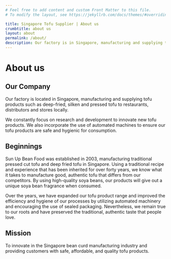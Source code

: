 ```yaml
---
# Feel free to add content and custom Front Matter to this file.
# To modify the layout, see https://jekyllrb.com/docs/themes/#overriding-theme-defaults

title: Singapore Tofu Supplier | About us
crumbtitle: about us
layout: about
permalink: /about/
description: Our factory is in Singapore, manufacturing and supplying tofu products such as Deep Fried Tofu, Silken Tofu and Pressed Tofu to restaurants, distributors and stores locally. Established in 2003, we initially manufactured traditional pressed cut tofu and deep fried tofu in Singapore.
---
```


# About us
## Our Company
Our factory is located in Singapore, manufacturing and supplying tofu products such
as deep-fried, silken and pressed tofu to restaurants, distributors and
stores locally.


We constantly focus on research and development to innovate new tofu products.
We also incorporate the use of automated machines to ensure our tofu products
are safe and hygienic for consumption.


## Beginnings
Sun Up Bean Food was established in 2003, manufacturing traditional pressed cut
tofu and deep fried tofu in Singapore. Using a traditional recipe and experience
that has been inherited for over forty years, we know what it takes to manufacture
good, authentic tofu that differs from our competitors. By using high-quality soya
beans, our products will give out a unique soya bean fragrance when consumed.


Over the years, we have expanded our tofu product range and improved the efficiency
and hygiene of our processes by utilizing automated machinery and encouraging the
use of sealed packaging. Nevertheless, we remain true to our roots and have preserved
the traditional, authentic taste that people love.

## Mission
To innovate in the Singapore bean curd manufacturing industry and providing
customers with safe, affordable, and quality tofu products.
